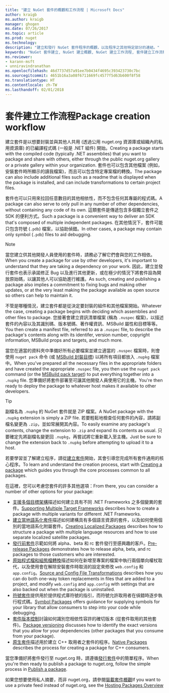 ```yaml
---
title: "建立 NuGet 套件的概觀和工作流程 | Microsoft Docs"
author: kraigb
ms.author: kraigb
manager: ghogen
ms.date: 07/26/2017
ms.topic: article
ms.prod: nuget
ms.technology: 
description: "建立和發行 NuGet 套件程序的概觀，以及程序之其他特定部分的連結。"
keywords: "NuGet 套件建立, NuGet 建立概觀, NuGet 建立工作流程, 套件建立工作流程, 套件建立概觀。"
ms.reviewer:
- karann-msft
- unniravindranathan
ms.openlocfilehash: 46d7737d57a91ee7b0434f4695c393423730c7bc
ms.sourcegitcommit: 4651b16a3a08f6711669fc4577f5d63b600f8f58
ms.translationtype: HT
ms.contentlocale: zh-TW
ms.lasthandoff: 02/01/2018
---
```

# <a name="package-creation-workflow"></a><span data-ttu-id="cf1ae-104">套件建立工作流程</span><span class="sxs-lookup"><span data-stu-id="cf1ae-104">Package creation workflow</span></span>

<span data-ttu-id="cf1ae-105">建立套件是以想要封裝並與其他人共用 (透過公用 nuget.org 資源庫或組織內的私用資源庫) 的已編譯程式碼 (一般是 .NET 組件) 開始。</span><span class="sxs-lookup"><span data-stu-id="cf1ae-105">Creating a package starts with the compiled code (typically .NET assemblies) that you want to package and share with others, either through the public nuget.org gallery or a private gallery within your organization.</span></span> <span data-ttu-id="cf1ae-106">套件也可以包含其他檔案 (例如，安裝套件時所顯示的讀我檔案)，而且可以包含特定專案檔的轉換。</span><span class="sxs-lookup"><span data-stu-id="cf1ae-106">The package can also include additional files such as a readme that is displayed when the package is installed, and can include transformations to certain project files.</span></span>

<span data-ttu-id="cf1ae-107">套件也可以只用來拉回任意數目的其他相依性，而不包含任何其專屬的程式碼。</span><span class="sxs-lookup"><span data-stu-id="cf1ae-107">A package can also serve to only pull in any number of other dependencies, without containing any code of its own.</span></span> <span data-ttu-id="cf1ae-108">這類套件是傳遞包含多個獨立套件之 SDK 的便利方式。</span><span class="sxs-lookup"><span data-stu-id="cf1ae-108">Such a package is a convenient way to deliver an SDK that's composed of multiple independent packages.</span></span> <span data-ttu-id="cf1ae-109">在其他情況下，套件可能只包含符號 (`.pdb`) 檔案，以協助偵錯。</span><span class="sxs-lookup"><span data-stu-id="cf1ae-109">In other cases, a package may contain only symbol (`.pdb`) files to aid debugging.</span></span>

> [!Note]
> <span data-ttu-id="cf1ae-110">當您建立供其他開發人員使用的套件時，請務必了解它們會與您的工作相依。</span><span class="sxs-lookup"><span data-stu-id="cf1ae-110">When you create a package for use by other developers, it's important to understand that they are taking a dependency on your work.</span></span> <span data-ttu-id="cf1ae-111">因此，建立並發行套件也表示承諾修正 Bug 以及進行其他更新，或在極少的情況下將套件設為開放原始碼，以讓其他人可以協助進行維護。</span><span class="sxs-lookup"><span data-stu-id="cf1ae-111">As such, creating and publishing a package also implies a commitment to fixing bugs and making other updates, or at the very least making the package available as open source so others can help to maintain it.</span></span>

<span data-ttu-id="cf1ae-112">不管是哪種情況，建立套件都是從決定要封裝的組件和其他檔案開始。</span><span class="sxs-lookup"><span data-stu-id="cf1ae-112">Whatever the case, creating a package begins with deciding which assemblies and other files to package.</span></span> <span data-ttu-id="cf1ae-113">您接著會建立資訊清單檔案 (稱為 `.nuspec` 檔案)，以描述套件的內容以及其識別碼、版本號碼、著作權資訊、MSBuild 屬性和目標等等。</span><span class="sxs-lookup"><span data-stu-id="cf1ae-113">You then create a manifest file, referred to as a `.nuspec` file, to describe the package's contents along with its identifer, version number, copyright information, MSBuild props and targets, and much more.</span></span>

<span data-ttu-id="cf1ae-114">當您在適當的資料夾中準備好所有必要檔案並建立適當的 `.nuspec` 檔案時，則會使用 `nuget pack` 命令 (或 [MSBuild 封裝目標](../reference/msbuild-targets.md)) 以將所有項目都放入 `.nupkg` 檔案中。</span><span class="sxs-lookup"><span data-stu-id="cf1ae-114">When you've prepared all the necessary files in the appropriate folders and have created the appropriate `.nuspec` file, you then use the `nuget pack` command (or the [MSBuild pack target](../reference/msbuild-targets.md)) to put everything together into a `.nupkg` file.</span></span> <span data-ttu-id="cf1ae-115">您準備好將套件部署至可讓其他開發人員使用它的主機。</span><span class="sxs-lookup"><span data-stu-id="cf1ae-115">You're then ready to deploy the package to whatever host makes it available to other developers.</span></span>

> [!Tip]
> <span data-ttu-id="cf1ae-116">副檔名為 `.nupkg` 的 NuGet 套件就是 ZIP 檔案。</span><span class="sxs-lookup"><span data-stu-id="cf1ae-116">A NuGet package with the `.nupkg` extension is simply a ZIP file.</span></span> <span data-ttu-id="cf1ae-117">若要輕鬆地檢查任何套件的內容，請將副檔名變更為 `.zip`，並如常展開其內容。</span><span class="sxs-lookup"><span data-stu-id="cf1ae-117">To easily examine any package's contents, change the extension to `.zip` and expand its contents as usual.</span></span> <span data-ttu-id="cf1ae-118">只要確定先將副檔名變更回 `.nupkg`，再嘗試將它重新載入至主機。</span><span class="sxs-lookup"><span data-stu-id="cf1ae-118">Just be sure to change the extension back to `.nupkg` before attempting to upload it to a host.</span></span>

<span data-ttu-id="cf1ae-119">若要學習並了解建立程序，請從[建立套件](../create-packages/creating-a-package.md)開始，其會引導您完成所有套件通用的核心程序。</span><span class="sxs-lookup"><span data-stu-id="cf1ae-119">To learn and understand the creation process, start with [Creating a package](../create-packages/creating-a-package.md) which guides you through the core processes common to all packages.</span></span>

<span data-ttu-id="cf1ae-120">在這裡，您可以考慮您套件的許多其他選項：</span><span class="sxs-lookup"><span data-stu-id="cf1ae-120">From there, you can consider a number of other options for your package:</span></span>

- <span data-ttu-id="cf1ae-121">[支援多個目標架構](../create-packages/supporting-multiple-target-frameworks.md)描述如何建立具有不同 .NET Frameworks 之多個變異的套件。</span><span class="sxs-lookup"><span data-stu-id="cf1ae-121">[Supporting Multiple Target Frameworks](../create-packages/supporting-multiple-target-frameworks.md) describes how to create a package with multiple variants for different .NET Frameworks.</span></span>
- <span data-ttu-id="cf1ae-122">[建立當地語系化套件](../create-packages/creating-localized-packages.md)描述如何建構具有多個語言資源的套件，以及如何使用個別的當地語系化附屬套件。</span><span class="sxs-lookup"><span data-stu-id="cf1ae-122">[Creating Localized Packages](../create-packages/creating-localized-packages.md) describes how to structure a package with multiple language resources and how to use separate localized satellite packages.</span></span>
- <span data-ttu-id="cf1ae-123">[發行前套件](../create-packages/prerelease-packages.md)示範如何將 alpha、beta 和 rc 套件發行至感興趣的客戶。</span><span class="sxs-lookup"><span data-stu-id="cf1ae-123">[Pre-release Packages](../create-packages/prerelease-packages.md) demonstrates how to release alpha, beta, and rc packages to those customers who are interested.</span></span>
- <span data-ttu-id="cf1ae-124">[原始程式檔和組態檔轉換](../create-packages/source-and-config-file-transformations.md)描述如何在新增至專案的檔案中執行兩個單向權杖取代，以及使用會在解除安裝套件時取消的設定來修改 `web.config` 和 `app.config`。</span><span class="sxs-lookup"><span data-stu-id="cf1ae-124">[Source and Config File Transformations](../create-packages/source-and-config-file-transformations.md) describes how you can do both one-way token replacements in files that are added to a project, and modify `web.config` and `app.config` with settings that are also backed out when the package is uninstalled.</span></span>
- <span data-ttu-id="cf1ae-125">[符號套件](../create-packages/symbol-packages.md)提供用於提供程式庫符號的指引，而符號允許取用者在偵錯時逐步執行程式碼。</span><span class="sxs-lookup"><span data-stu-id="cf1ae-125">[Symbol Packages](../create-packages/symbol-packages.md) offers guidance for supplying symbols for your library that allow consumers to step into your code while debugging.</span></span>
- <span data-ttu-id="cf1ae-126">[套件版本控制](../reference/package-versioning.md)討論如何識別您相依性容許的確切版本 (從套件取用的其他套件)。</span><span class="sxs-lookup"><span data-stu-id="cf1ae-126">[Package versioning](../reference/package-versioning.md) discusses how to identify the exact versions that you allow for your dependencies (other packages that you consume from your package).</span></span>
- <span data-ttu-id="cf1ae-127">[原生套件](../create-packages/native-packages.md)描述用於建立 C++ 取用者之套件的程序。</span><span class="sxs-lookup"><span data-stu-id="cf1ae-127">[Native Packages](../create-packages/native-packages.md) describes the process for creating a package for C++ consumers.</span></span>

<span data-ttu-id="cf1ae-128">當您準備好將套件發行至 nuget.org 時，請遵循[發行套件](../create-packages/publish-a-package.md)中的簡單程序。</span><span class="sxs-lookup"><span data-stu-id="cf1ae-128">When you're then ready to publish a package to nuget.org, follow the simple process in [Publish a package](../create-packages/publish-a-package.md).</span></span>

<span data-ttu-id="cf1ae-129">如果您想要使用私人摘要，而非 nuget.org，請參閱[裝載套件概觀](../hosting-packages/overview.md)</span><span class="sxs-lookup"><span data-stu-id="cf1ae-129">If you want to use a private feed instead of nuget.org, see the [Hosting Packages Overview](../hosting-packages/overview.md)</span></span>
